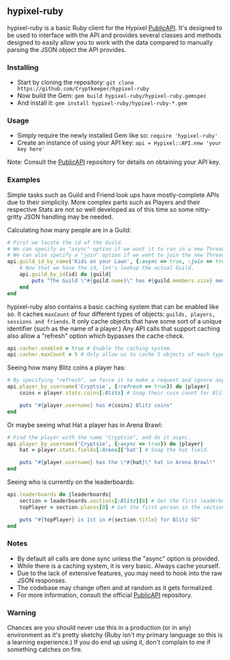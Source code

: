 ## hypixel-ruby

hypixel-ruby is a basic Ruby client for the Hypixel [PublicAPI](https://github.com/HypixelDev/PublicAPI). It's designed to be used to interface with the API and provides several classes and methods designed to easily allow you to work with the data compared to manually parsing the JSON object the API provides.


### Installing
* Start by cloning the repository: ```git clone https://github.com/Cryptkeeper/hypixel-ruby```
* Now build the Gem: ```gem build hypixel-ruby/hypixel-ruby.gemspec```
* And install it: ```gem install hypixel-ruby/hypixel-ruby-*.gem```

### Usage
* Simply require the newly installed Gem like so: ```require 'hypixel-ruby'```
* Create an instance of using your API key: ```api = Hypixel::API.new 'your key here'```

Note: Consult the [PublicAPI](https://github.com/HypixelDev/PublicAPI) repository for details on obtaining your API key.

### Examples
Simple tasks such as Guild and Friend look ups have mostly-complete APIs due to their simplicity. More complex parts such as Players and their respective Stats are not so well developed as of this time so some nitty-gritty JSON handling may be needed.

Calculating how many people are in a Guild:
```ruby
# First we locate the id of the Guild.
# We can specify an "async" option if we want it to run in a new Thread.
# We can also specify a "join" option if we want to join the new Thread.
api.guild_id_by_name('Kids on your Lawn', {:async => true, :join => true}) do |id|
    # Now that we have the id, let's lookup the actual Guild.
    api.guild_by_id(id) do |guild|
        puts "The Guild \"#{guild.name}\" has #{guild.members.size} member(s)."
    end
end
```

hypixel-ruby also contains a basic caching system that can be enabled like so.
It caches ```maxCount``` of four different types of objects: ```guilds, players, sessions and friends```. It only cache objects that have some sort of a unique identifier (such as the name of a player.)
Any API calls that support caching also allow a "refresh" option which bypasses the cache check.
```ruby
api.cacher.enabled = true # Enable the caching system.
api.cacher.maxCount = 5 # Only allow us to cache 5 objects of each type.
```

Seeing how many Blitz coins a player has:
```ruby
# By specifying "refresh", we force it to make a request and ignore any cache.
api.player_by_username('Cryptsie', {:refresh => true}) do |player|
    coins = player.stats.coins[:Blitz] # Snag their coin count for Blitz.

    puts "#{player.username} has #{coins} Blitz coins"
end
```

Or maybe seeing what Hat a player has in Arena Brawl:
```ruby
# Find the player with the name "Cryptsie", and do it async.
api.player_by_username('Cryptsie', {:async => true}) do |player|
    hat = player.stats.fields[:Arena]['hat'] # Snag the hat field.

    puts "#{player.username} has the \"#{hat}\" hat in Arena Brawl!"
end
```

Seeing who is currently on the leaderboards:
```ruby
api.leaderboards do |leaderboards|
    section = leaderboards.sections[:Blitz][0] # Get the first leaderboard section.
    topPlayer = section.places[0] # Get the first person in the section.

    puts "#{topPlayer} is 1st in #{section.title} for Blitz SG"
end
```


### Notes
* By default all calls are done sync unless the "async" option is provided.
* While there is a caching system, it is very basic. Always cache yourself.
* Due to the lack of extensive features, you may need to hook into the raw JSON responses.
* The codebase may change often and at random as it gets formalized.
* For more information, consult the official [PublicAPI](https://github.com/HypixelDev/PublicAPI) repository.

### Warning

Chances are you should never use this in a production (or in any) environment as it's pretty sketchy (Ruby isn't my primary language so this is a learning experience.) If you do end up using it, don't complain to me if something catches on fire.
